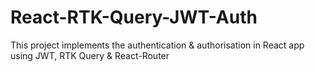 # React-RTK-Query-JWT-Auth
This project implements the authentication &amp; authorisation in React app using JWT, RTK Query &amp; React-Router
